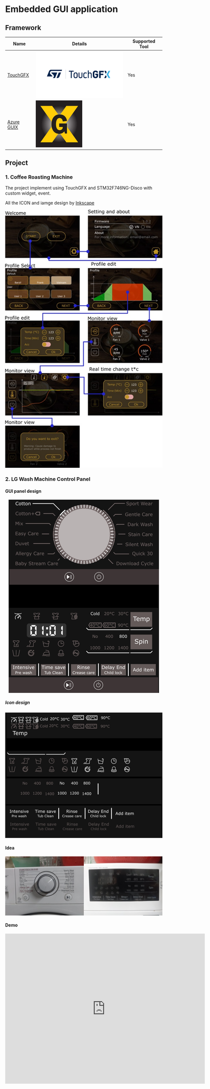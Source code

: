 # Embedded GUI application

## Framework 
| Name | Details | Supported Tool |
|------|---------|----------------|
| [TouchGFX](https://support.touchgfx.com/4.20/docs/introduction/welcome) | <img height="150" src="assets/img/touchgfx_logo.png"/> | Yes |
| [Azure GUIX](https://docs.microsoft.com/en-us/azure/rtos/guix/overview-guix) | <img height="150" src="assets/img/guix_logo.jpg"/>| Yes |

## Project

### 1. Coffee Roasting Machine

The project implement using TouchGFX and STM32F746NG-Disco with custom widget, event.

All the ICON and iamge design by [Inkscape](https://inkscape.org/)

<p align="center">
  <img src="assets/img/CoffeeRoastingMachine.jpg">
</p>

### 2. LG Wash Machine Control Panel

#### GUI panel design

<p align="center">
<img src="assets/img/washmachine_design.jpg"/>
</p>

##### Icon design

<p align="center">
<img src="assets/img/washmachine_icon_design.jpg"/>
</p>

#### Idea

<p align="center">
<img src="assets/img/washmachine_idea.jpg"/>
</p>

#### Demo

<p align="center">
<iframe width="640" height="480" src="https://www.youtube.com/embed/6C_YN7xRSYk" title="Embedded GUI design Wash Machine Touchscreen control panel" frameborder="0" allow="accelerometer; autoplay; clipboard-write; encrypted-media; gyroscope; picture-in-picture" allowfullscreen></iframe>
</p>
